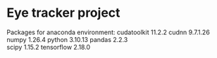 # Eye tracker project

Packages for anaconda environment:
cudatoolkit               11.2.2
cudnn                     9.7.1.26
numpy                     1.26.4 
python                    3.10.13
pandas                    2.2.3  
scipy                     1.15.2
tensorflow                2.18.0
